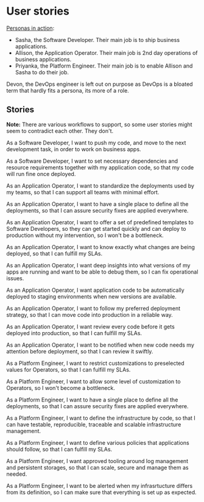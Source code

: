 # User stories

[Personas in action](https://about.gitlab.com/handbook/marketing/product-marketing/roles-personas/#user-personas):

- Sasha, the Software Developer. Their main job is to ship business applications.
- Allison, the Application Operator. Their main job is 2nd day operations of business applications.
- Priyanka, the Platform Engineer. Their main job is to enable Allison and Sasha to do their job.

Devon, the DevOps engineer is left out on purpose as DevOps is a bloated term that hardly fits a persona, its more of a role.

## Stories

**Note:** There are various workflows to support, so some user stories might seem to contradict each other. They don't.

As a Software Developer, I want to push my code, and move to the next development task, in order to work on business apps.

As a Software Developer, I want to set necessary dependencies and resource requirements together with my application code, so that my code will run fine once deployed.

As an Application Operator, I want to standardize the deployments used by my teams, so that I can support all teams with minimal effort.

As an Application Operator, I want to have a single place to define all the deployments, so that I can assure security fixes are applied everywhere.

As an Application Operator, I want to offer a set of predefined templates to Software Developers, so they can get started quickly and can deploy to production without my intervention, so I won't be a bottleneck.

As an Application Operator, I want to know exactly what changes are being deployed, so that I can fulfill my SLAs.

As an Application Operator, I want deep insights into what versions of my apps are running and want to be able to debug them, so I can fix operational issues.

As an Application Operator, I want application code to be automatically deployed to staging environments when new versions are available.

As an Application Operator, I want to follow my preferred deployment strategy, so that I can move code into production in a reliable way.

As an Application Operator, I want review every code before it gets deployed into production, so that I can fulfill my SLAs.

As an Application Operator, I want to be notified when new code needs my attention before deployment, so that I can review it swiftly.

As a Platform Engineer, I want to restrict customizations to preselected values for Operators, so that I can fulfill my SLAs.

As a Platform Engineer, I want to allow some level of customization to Operators, so I won't become a bottleneck.

As a Platform Engineer, I want to have a single place to define all the deployments, so that I can assure security fixes are applied everywhere.

As a Platform Engineer, I want to define the infrastructure by code, so that I can have testable, reproducible, traceable and scalable infrastructure management.

As a Platform Engineer, I want to define various policies that applications should follow, so that I can fulfill my SLAs.

As a Platform Engineer, I want approved tooling around log management and persistent storages, so that I can scale, secure and manage them as needed.

As a Platform Engineer, I want to be alerted when my infrasrtucture differs from its definition, so I can make sure that everything is set up as expected.
